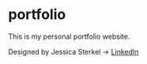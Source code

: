 # portfolio

This is my personal portfolio website.

Designed by Jessica Sterkel -> [LinkedIn](https://www.linkedin.com/in/jessica-sterkel/)
